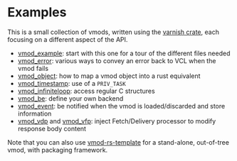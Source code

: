 # Examples

This is a small collection of vmods, written using the [varnish crate](https://crates.io/crates/varnish), each focusing on a different aspect of the API.

- [vmod_example](vmod_example): start with this one for a tour of the different files needed
- [vmod_error](vmod_error): various ways to convey an error back to VCL when the vmod fails
- [vmod_object](vmod_object): how to map a vmod object into a rust equivalent
- [vmod_timestamp](vmod_timestamp): use of a `PRIV_TASK`
- [vmod_infiniteloop](vmod_infiniteloop): access regular C structures
- [vmod_be](vmod_be): define your own backend
- [vmod_event](vmod_event): be notified when the vmod is loaded/discarded and store information
- [vmod_vdp](vmod_vdp) and [vmod_vfp](vmod_vfp): inject Fetch/Delivery processor to modify response body content

Note that you can also use [vmod-rs-template](https://github.com/varnish-rs/vmod-rs-template) for a stand-alone, out-of-tree vmod, with packaging framework.
